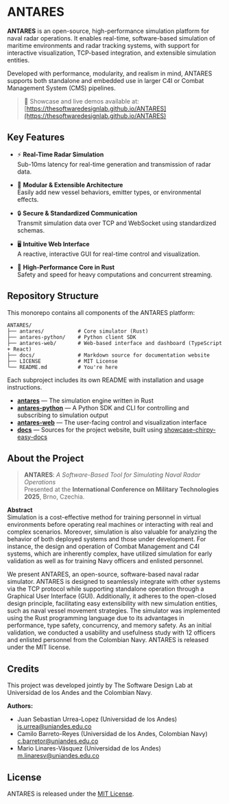 # ANTARES

**ANTARES** is an open-source, high-performance simulation platform for naval radar operations. It enables real-time, software-based simulation of maritime environments and radar tracking systems, with support for interactive visualization, TCP-based integration, and extensible simulation entities.

Developed with performance, modularity, and realism in mind, ANTARES supports both standalone and embedded use in larger C4I or Combat Management System (CMS) pipelines.

> 🧭 Showcase and live demos available at: [https://thesoftwaredesignlab.github.io/ANTARES](https://thesoftwaredesignlab.github.io/ANTARES)

## Key Features

- ⚡ **Real-Time Radar Simulation**  
  Sub-10ms latency for real-time generation and transmission of radar data.

- 🧱 **Modular & Extensible Architecture**  
  Easily add new vessel behaviors, emitter types, or environmental effects.

- 🔒 **Secure & Standardized Communication**  
  Transmit simulation data over TCP and WebSocket using standardized schemas.

- 🖥️ **Intuitive Web Interface**  
  A reactive, interactive GUI for real-time control and visualization.

- 🚀 **High-Performance Core in Rust**  
  Safety and speed for heavy computations and concurrent streaming.

## Repository Structure

This monorepo contains all components of the ANTARES platform:

```
ANTARES/
├── antares/           # Core simulator (Rust)
├── antares-python/    # Python client SDK
├── antares-web/       # Web-based interface and dashboard (TypeScript + React)
├── docs/              # Markdown source for documentation website
├── LICENSE            # MIT License
└── README.md          # You're here
```

Each subproject includes its own README with installation and usage instructions.

- **[antares](./antares)** — The simulation engine written in Rust  
- **[antares-python](./antares-python)** — A Python SDK and CLI for controlling and subscribing to simulation output  
- **[antares-web](./antares-web)** — The user-facing control and visualization interface  
- **[docs](./docs)** — Sources for the project website, built using [showcase-chirpy-easy-docs](https://github.com/jsurrea/showcase-chirpy-easy-docs)

## About the Project

> **ANTARES**: *A Software-Based Tool for Simulating Naval Radar Operations*  
> Presented at the **International Conference on Military Technologies 2025**, Brno, Czechia.

**Abstract**  
Simulation is a cost-effective method for training personnel in virtual environments before operating real machines or interacting with real and complex scenarios. Moreover, simulation is also valuable for analyzing the behavior of both deployed systems and those under development. For instance, the design and operation of Combat Management and C4I systems, which are inherently complex, have utilized simulation for early validation as well as for training Navy officers and enlisted personnel.

We present ANTARES, an open-source, software-based naval radar simulator. ANTARES is designed to seamlessly integrate with other systems via the TCP protocol while supporting standalone operation through a Graphical User Interface (GUI). Additionally, it adheres to the open-closed design principle, facilitating easy extensibility with new simulation entities, such as naval vessel movement strategies. The simulator was implemented using the Rust programming language due to its advantages in performance, type safety, concurrency, and memory safety. As an initial validation, we conducted a usability and usefulness study with 12 officers and enlisted personnel from the Colombian Navy. ANTARES is released under the MIT license.

## Credits

This project was developed jointly by The Software Design Lab at Universidad de los Andes and the Colombian Navy.

**Authors:**
- Juan Sebastian Urrea-Lopez (Universidad de los Andes) <js.urrea@uniandes.edu.co>
- Camilo Barreto-Reyes (Universidad de los Andes, Colombian Navy) <c.barretor@uniandes.edu.co>
- Mario Linares-Vásquez (Universidad de los Andes) <m.linaresv@uniandes.edu.co>

## License

ANTARES is released under the [MIT License](./LICENSE).  
